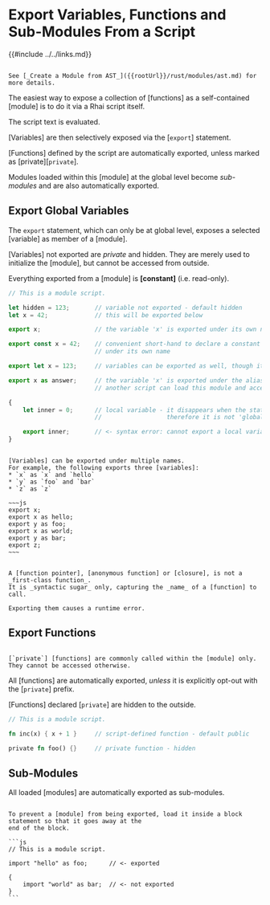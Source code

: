 Export Variables, Functions and Sub-Modules From a Script
=========================================================

{{#include ../../links.md}}

```admonish info.side "See also"

See [_Create a Module from AST_]({{rootUrl}}/rust/modules/ast.md) for more details.
```

The easiest way to expose a collection of [functions] as a self-contained [module] is to do it via a Rhai script itself.

The script text is evaluated.

[Variables] are then selectively exposed via the [`export`] statement.

[Functions] defined by the script are automatically exported, unless marked as [private][`private`].

Modules loaded within this [module] at the global level become _sub-modules_ and are also automatically exported.


Export Global Variables
-----------------------

The `export` statement, which can only be at global level, exposes a selected [variable] as member of a [module].

[Variables] not exported are _private_ and hidden. They are merely used to initialize the [module],
but cannot be accessed from outside.

Everything exported from a [module] is **[constant]** (i.e. read-only).

```js
// This is a module script.

let hidden = 123;       // variable not exported - default hidden
let x = 42;             // this will be exported below

export x;               // the variable 'x' is exported under its own name

export const x = 42;    // convenient short-hand to declare a constant and export it
                        // under its own name

export let x = 123;     // variables can be exported as well, though it'll still be constant

export x as answer;     // the variable 'x' is exported under the alias 'answer'
                        // another script can load this module and access 'x' as 'module::answer'

{
    let inner = 0;      // local variable - it disappears when the statement block ends,
                        //                  therefore it is not 'global' and cannot be exported

    export inner;       // <- syntax error: cannot export a local variable
}
```

```admonish tip.small "Tip: Multiple exports"

[Variables] can be exported under multiple names.
For example, the following exports three [variables]:
* `x` as `x` and `hello`
* `y` as `foo` and `bar`
* `z` as `z`

~~~js
export x;
export x as hello;
export y as foo;
export x as world;
export y as bar;
export z;
~~~
```

```admonish bug.small "Do not export closures"

A [function pointer], [anonymous function] or [closure], is not a _first-class function_.
It is _syntactic sugar_ only, capturing the _name_ of a [function] to call.

Exporting them causes a runtime error.
```


Export Functions
----------------

```admonish info.side.wide "Private functions"

[`private`] [functions] are commonly called within the [module] only.
They cannot be accessed otherwise.
```

All [functions] are automatically exported, _unless_ it is explicitly opt-out with the [`private`] prefix.

[Functions] declared [`private`] are hidden to the outside.

```rust
// This is a module script.

fn inc(x) { x + 1 }     // script-defined function - default public

private fn foo() {}     // private function - hidden
```


Sub-Modules
-----------

All loaded [modules] are automatically exported as sub-modules.

~~~admonish tip.small "Tip: Skip exporting a module"

To prevent a [module] from being exported, load it inside a block statement so that it goes away at the
end of the block.

```js
// This is a module script.

import "hello" as foo;      // <- exported

{
    import "world" as bar;  // <- not exported
}
```
~~~
